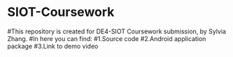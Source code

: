 # SIOT-Coursework
#This repository is created for DE4-SIOT Coursework submission, by Sylvia Zhang.
#In here you can find:
  #1.Source code
  #2.Android application package
  #3.Link to demo video
